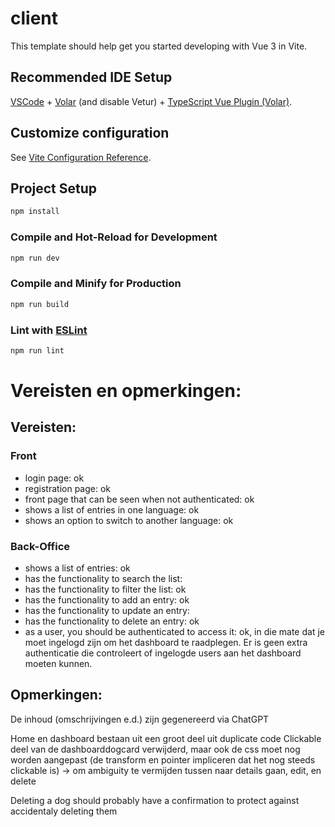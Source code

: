 # client

This template should help get you started developing with Vue 3 in Vite.

## Recommended IDE Setup

[VSCode](https://code.visualstudio.com/) + [Volar](https://marketplace.visualstudio.com/items?itemName=Vue.volar) (and disable Vetur) + [TypeScript Vue Plugin (Volar)](https://marketplace.visualstudio.com/items?itemName=Vue.vscode-typescript-vue-plugin).

## Customize configuration

See [Vite Configuration Reference](https://vitejs.dev/config/).

## Project Setup

```sh
npm install
```

### Compile and Hot-Reload for Development

```sh
npm run dev
```

### Compile and Minify for Production

```sh
npm run build
```

### Lint with [ESLint](https://eslint.org/)

```sh
npm run lint
```


# Vereisten en opmerkingen:
## Vereisten:
### Front
- login page: ok
- registration page: ok
- front page that can be seen when not authenticated: ok
- shows a list of entries in one language: ok
- shows an option to switch to another language: ok

### Back-Office
- shows a list of entries: ok
- has the functionality to search the list: 
- has the functionality to filter the list: ok
- has the functionality to add an entry: ok
- has the functionality to update an entry: 
- has the functionality to delete an entry: ok
- as a user, you should be authenticated to access it: ok, in die mate dat je moet ingelogd zijn om het dashboard te raadplegen. Er is geen extra authenticatie die controleert of ingelogde users aan het dashboard moeten kunnen. 



## Opmerkingen:
De inhoud (omschrijvingen e.d.) zijn gegenereerd via ChatGPT

Home en dashboard bestaan uit een groot deel uit duplicate code
Clickable deel van de dashboarddogcard verwijderd, maar ook de css moet nog worden aangepast (de transform en pointer impliceren dat het nog steeds clickable is)
-> om ambiguity te vermijden tussen naar details gaan, edit, en delete

Deleting a dog should probably have a confirmation to protect against accidentaly deleting them

<!-- TODO: ranges are limited when setting with buttons, but not when typed, add validation -->